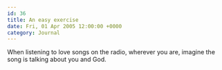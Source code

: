 ```yaml
---
id: 36
title: An easy exercise
date: Fri, 01 Apr 2005 12:00:00 +0000
category: Journal
---
```


When listening to love songs on the radio, wherever you are, imagine the
song is talking about you and God.


